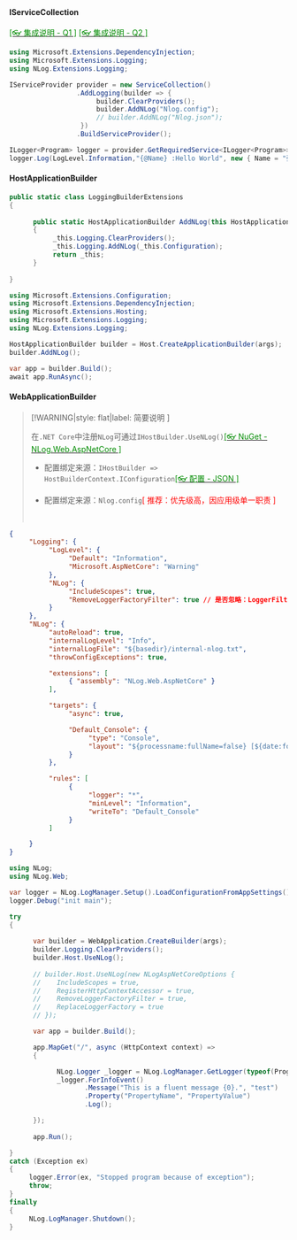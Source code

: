 <br/>

<!-- tabs:start -->

#### **IServiceCollection**

[<span style='color:#008B00'>[👓 集成说明 - Q1 ]</span>](https://github.com/NLog/NLog.Extensions.Logging/wiki/NLog-configuration-with-appsettings.json ':target=_blank') [<span style='color:#008B00'>[👓 集成说明 - Q2 ]</span>](https://github.com/NLog/NLog/wiki/Environment-specific-NLog-Logging-Configuration ':target=_blank')

```csharp
using Microsoft.Extensions.DependencyInjection;
using Microsoft.Extensions.Logging;
using NLog.Extensions.Logging;

IServiceProvider provider = new ServiceCollection()
                 .AddLogging(builder => {
                      builder.ClearProviders();
                      builder.AddNLog("Nlog.config");
                      // builder.AddNLog("Nlog.json");
                  })
                 .BuildServiceProvider();

ILogger<Program> logger = provider.GetRequiredService<ILogger<Program>>();
logger.Log(LogLevel.Information,"{@Name} :Hello World", new { Name = "张三", Age = 20 });


```



#### **HostApplicationBuilder**

```csharp
public static class LoggingBuilderExtensions
{
    
      public static HostApplicationBuilder AddNLog(this HostApplicationBuilder _this)
      {
           _this.Logging.ClearProviders();
           _this.Logging.AddNLog(_this.Configuration);
           return _this;
      }
    
}


```

```csharp
using Microsoft.Extensions.Configuration;
using Microsoft.Extensions.DependencyInjection;
using Microsoft.Extensions.Hosting;
using Microsoft.Extensions.Logging;
using NLog.Extensions.Logging;

HostApplicationBuilder builder = Host.CreateApplicationBuilder(args);
builder.AddNLog();

var app = builder.Build();
await app.RunAsync();


```



#### **WebApplicationBuilder**

>[!WARNING|style: flat|label: 简要说明 ]
>
>在`.NET Core`中注册`NLog`可通过`IHostBuilder.UseNLog()`[<span style='color:#008B00'>[👓 NuGet - NLog.Web.AspNetCore ]</span>](https://github.com/NLog/NLog.Web ':target=_blank')
>
>- 配置绑定来源：`IHostBuilder => HostBuilderContext.IConfiguration`[<span style='color:#008B00'>[👓 配置 - JSON ]</span>](https://github.com/NLog/NLog.Extensions.Logging/wiki/NLog-configuration-with-appsettings.json ':target=_blank')
>
>- 配置绑定来源：`Nlog.config`<span style='color:red'>[ 推荐：优先级高，因应用级单一职责 ]</span>
>
><br/>



```json
{
     "Logging": {
          "LogLevel": {
               "Default": "Information",
               "Microsoft.AspNetCore": "Warning"
          },
          "NLog": {
               "IncludeScopes": true,
               "RemoveLoggerFactoryFilter": true // 是否忽略：LoggerFilterOptions
          }
     },
     "NLog": {
          "autoReload": true,
          "internalLogLevel": "Info",
          "internalLogFile": "${basedir}/internal-nlog.txt",
          "throwConfigExceptions": true,

          "extensions": [
               { "assembly": "NLog.Web.AspNetCore" }
          ],

          "targets": {
               "async": true,

               "Default_Console": {
                    "type": "Console",
                    "layout": "${processname:fullName=false} [${date:format=yyyy-MM-dd HH\\:mm\\:ss}] ${MicrosoftConsoleLayout}"
               }
          },

          "rules": [
               {
                    "logger": "*",
                    "minLevel": "Information",
                    "writeTo": "Default_Console"
               }
          ]

     }
}


```



```csharp
using NLog;
using NLog.Web;

var logger = NLog.LogManager.Setup().LoadConfigurationFromAppSettings().GetCurrentClassLogger();
logger.Debug("init main");

try
{
    
      var builder = WebApplication.CreateBuilder(args);
      builder.Logging.ClearProviders();
      builder.Host.UseNLog();
    
      // builder.Host.UseNLog(new NLogAspNetCoreOptions { 
      //    IncludeScopes = true,
      //    RegisterHttpContextAccessor = true,
      //    RemoveLoggerFactoryFilter = true,
      //    ReplaceLoggerFactory = true
      // });

      var app = builder.Build();

      app.MapGet("/", async (HttpContext context) =>
      {

            NLog.Logger _logger = NLog.LogManager.GetLogger(typeof(Program).FullName);
            _logger.ForInfoEvent()
                   .Message("This is a fluent message {0}.", "test")
                   .Property("PropertyName", "PropertyValue")
                   .Log();

      });
     
      app.Run();

}
catch (Exception ex)
{
     logger.Error(ex, "Stopped program because of exception");
     throw;
}
finally
{
     NLog.LogManager.Shutdown();
}


```





<!-- tabs:end -->





